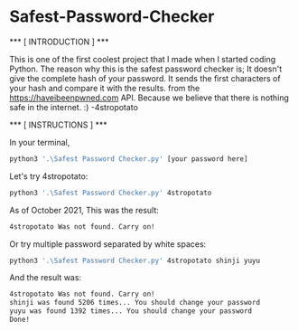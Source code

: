 # Safest-Password-Checker

 *** [ INTRODUCTION ] ***
 
This is one of the first coolest project that I made when I started coding Python. The reason why this is the safest password checker is; It doesn't give the complete hash of your password. It sends the first characters of your hash and compare it with the results. from the https://haveibeenpwned.com API. Because we believe that there is nothing safe in the internet. :) -4stropotato


 *** [ INSTRUCTIONS ] ***

In your terminal,
```BASH
python3 '.\Safest Password Checker.py' [your password here]
````

Let's try 4stropotato:
```BASH
python3 '.\Safest Password Checker.py' 4stropotato
````

As of October 2021, This was the result:
```BASH
4stropotato Was not found. Carry on!
````

Or try multiple password separated by white spaces:
```BASH
python3 '.\Safest Password Checker.py' 4stropotato shinji yuyu
```

And the result was:
```BASH
4stropotato Was not found. Carry on!
shinji was found 5206 times... You should change your password
yuyu was found 1392 times... You should change your password
Done!
```